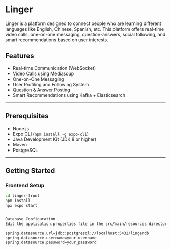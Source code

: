 # Linger

Linger is a platform designed to connect people who are learning different languages like English, Chinese, Spanish, etc. This platform offers real-time video calls, one-on-one messaging, question-answers, social following, and smart recommendations based on user interests.

## Features
- Real-time Communication (WebSocket)
- Video Calls using Mediasoup
- One-on-One Messaging
- User Profiling and Following System
- Question & Answer Posting
- Smart Recommendations using Kafka + Elasticsearch

---

## Prerequisites
- Node.js
- Expo CLI (`npm install -g expo-cli`)
- Java Development Kit (JDK 8 or higher)
- Maven
- PostgreSQL

---

## Getting Started

### Frontend Setup
```bash
cd linger-front
npm install
npx expo start


Database Configuration
Edit the application.properties file in the src/main/resources directory.

spring.datasource.url=jdbc:postgresql://localhost:5432/lingerdb
spring.datasource.username=your_username
spring.datasource.password=your_password
